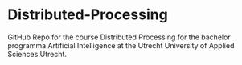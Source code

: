 # Distributed-Processing
GitHub Repo for the course Distributed Processing for the bachelor programma Artificial Intelligence at the Utrecht University of Applied Sciences Utrecht.
